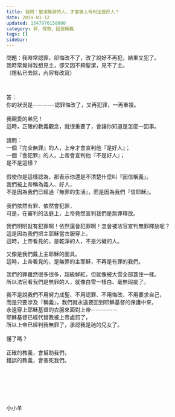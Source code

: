 ```yaml
---
title: 發問：聖潔無罪的人，才會被上帝判定是好人？
date: 2019-01-12
updated: 1547970158000
category: 罪、得救、因信稱義
tags: []
sidebar: 
---
```


<p>問題：我時常認罪，卻悔改不了，改了說好不再犯，結果又犯了。<br/>
我時常覺得我想見主，卻又因不夠聖潔，見不了主。<br/>
（隱私已去除，內容有改寫）</p>
<p> </p>
<p>答：<br/>
你的狀況是---------認罪悔改了，又再犯罪，一再重複。<br/>
 <br/>
我親愛的弟兄！<br/>
這時，正確的教義觀念，就很重要了，會讓你知道是怎麼一回事。<br/>
 <br/>
請問：<br/>
一個『完全無罪』的人，上帝才會宣判他『是好人』；<br/>
一個『會犯罪』的人，上帝會宣判他『不是好人』；<br/>
是不是這樣？<br/>
 <br/>
假使你是這樣認為，那表示你還是不清楚什麼叫『因信稱義』。<br/>
我們被上帝稱為義人、好人，<br/>
不是因為我們已經過『無罪的生活』，而是因為我們『信耶穌』。<br/>
 <br/>
我們依然有罪、依然會犯罪，<br/>
可是，在審判的法庭上，上帝竟然宣判我們是無罪釋放。</p>
<p>我們明明就有犯罪啊！依然還會犯罪啊！怎會被法官宣判無罪釋放呢？<br/>
這是因為我們把主耶穌當衣服穿上。<br/>
這時，上帝看見的，是乾淨的人，不是污穢的人。</p>
<p>又像是我們戴上主耶穌的面具。<br/>
這時，上帝看見的，是無罪的主耶穌，不再是有罪的我們。</p>
<p>我們的罪雖然很多很多，超級鮮紅，但就像被大雪全部蓋住一樣。<br/>
所以法官看我們是無罪的人，就像白雪一樣白、毫無瑕疵了。</p>
<p>我不是說我們不用努力成聖、不用認罪、不用悔改、不用要求自己，<br/>
而是只要涉及『稱義』，我們就永遠要回到耶穌基督的保護中來，<br/>
永遠穿上耶穌基督的衣服來面對上帝-----------<br/>
耶穌基督已經代替我被上帝處罰了，<br/>
所以上帝已經判我無罪了，承認我是祂的兒女了。<br/>
 <br/>
懂了嗎？<br/>
 <br/>
正確的教義，會幫助我們，<br/>
錯誤的教義，會害死我們。</p>
<p> </p>
<p> </p>
<p> </p>
<p>小小羊</p>
